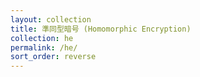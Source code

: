 ```yaml
---
layout: collection
title: 準同型暗号 (Homomorphic Encryption)
collection: he
permalink: /he/
sort_order: reverse
---
```

